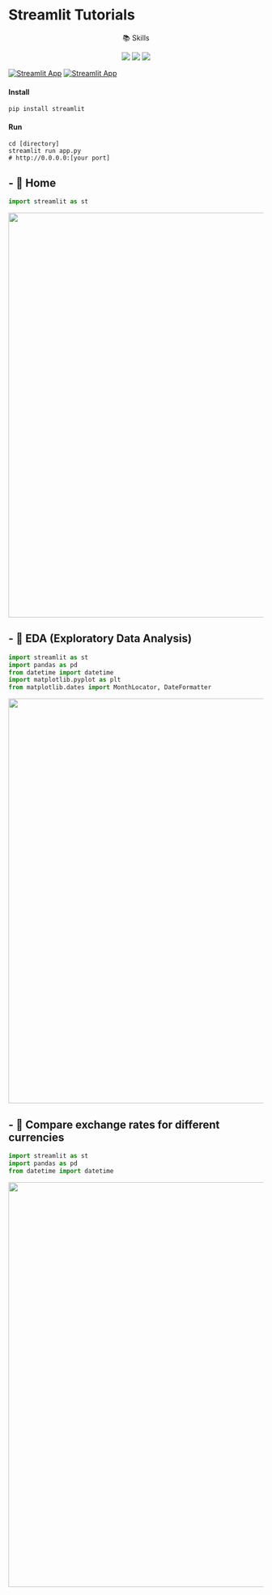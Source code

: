 # Streamlit Tutorials

<p align="center">📚 Skills</p>
<p align="center">
    <img src="https://img.shields.io/badge/Python-3776AB?style=plastic&logo=Python&logoColor=white"/>
    <img src="https://img.shields.io/badge/Streamlit-FF4B4B?style=plastic&logo=Streamlit&logoColor=white"/>
    <img src="https://img.shields.io/badge/Jupyter-F37626?style=plastic&logo=jupyter&logoColor=white"/>    
</p>

[![Streamlit App](https://static.streamlit.io/badges/streamlit_badge_black_white.svg)](13.124.75.153:8501)
[![Streamlit App](https://static.streamlit.io/badges/streamlit_badge_black_white.svg)](13.124.75.153:8501)
#### Install

```
pip install streamlit
```

#### Run

```
cd [directory]
streamlit run app.py 
# http://0.0.0.0:[your port]
```

## - 💸 Home 

```python
import streamlit as st
```

<p><img src= 'https://github.com/Yeomdongsu/YH-semi_final-forex-exchange-rate/assets/117874997/ded64849-6c26-4e15-8af4-ee528b551f88', width='800'></p>

## - 💸 EDA (Exploratory Data Analysis) 

```python
import streamlit as st
import pandas as pd
from datetime import datetime
import matplotlib.pyplot as plt
from matplotlib.dates import MonthLocator, DateFormatter
```

<p><img src='https://github.com/Yeomdongsu/YH-semi_final-forex-exchange-rate/assets/117874997/dd99384b-27e7-4573-a9f9-e9c1c182c16e', width='800'></p>

## - 💸 Compare exchange rates for different currencies

```python
import streamlit as st
import pandas as pd
from datetime import datetime
```

<p><img src='https://github.com/Yeomdongsu/YH-semi_final-forex-exchange-rate/assets/117874997/26491a9c-c8b4-4e5b-adf6-5c37c10a1276', width='800'></p>
